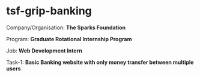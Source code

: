 # tsf-grip-banking

Company/Organisation: **The Sparks Foundation**

Program: **Graduate Rotational Internship Program**

Job: **Web Development Intern**

Task-1: **Basic Banking website with only money transfer between multiple users**
